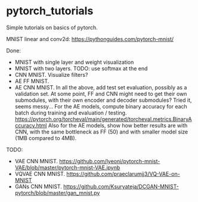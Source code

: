 # pytorch_tutorials
Simple tutorials on basics of pytorch.

MNIST linear and conv2d:
https://pythonguides.com/pytorch-mnist/

Done:
- MNIST with single layer and weight visualization
- MNIST with two layers. TODO: use softmax at the end
- CNN MNIST. Visualize filters?
- AE FF MNIST.
- AE CNN MNIST.
In all the above, add test set evaluation, possibly as a validation set.
At some point, FF and CNN might need to get their own submodules,
with their own encoder and decoder submodules? Tried it, seems messy...
For the AE models, compute binary accuracy for each batch during training
and evaluation / testing.
https://pytorch.org/torcheval/main/generated/torcheval.metrics.BinaryAccuracy.html
Also for the AE models, show how better results are with CNN, with the same
bottleneck as FF (50) and with smaller model size (1MB compared to 4MB).

TODO:
- VAE CNN MNIST. https://github.com/lyeoni/pytorch-mnist-VAE/blob/master/pytorch-mnist-VAE.ipynb
- VQVAE CNN MNIST. https://github.com/praeclarumjj3/VQ-VAE-on-MNIST
- GANs CNN MNIST. https://github.com/Ksuryateja/DCGAN-MNIST-pytorch/blob/master/gan_mnist.py